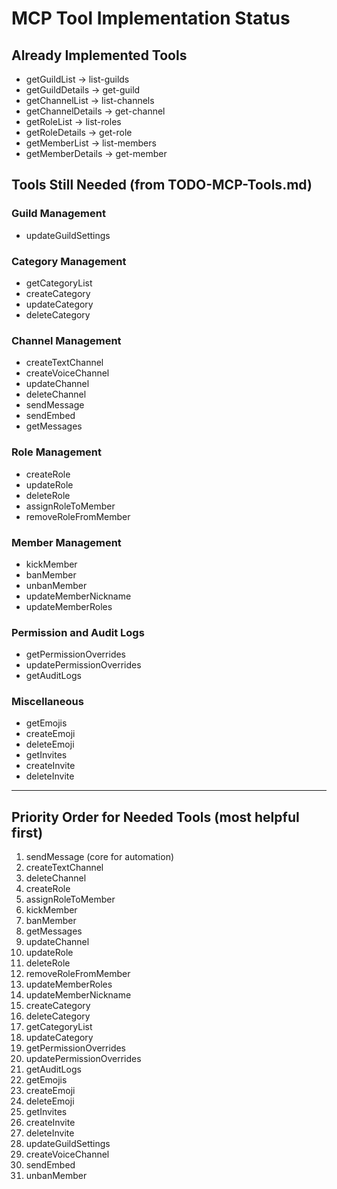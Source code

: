 # MCP Tool Implementation Status

## Already Implemented Tools
- getGuildList → list-guilds
- getGuildDetails → get-guild
- getChannelList → list-channels
- getChannelDetails → get-channel
- getRoleList → list-roles
- getRoleDetails → get-role
- getMemberList → list-members
- getMemberDetails → get-member

## Tools Still Needed (from TODO-MCP-Tools.md)
### Guild Management
- updateGuildSettings

### Category Management
- getCategoryList
- createCategory
- updateCategory
- deleteCategory

### Channel Management
- createTextChannel
- createVoiceChannel
- updateChannel
- deleteChannel
- sendMessage
- sendEmbed
- getMessages

### Role Management
- createRole
- updateRole
- deleteRole
- assignRoleToMember
- removeRoleFromMember

### Member Management
- kickMember
- banMember
- unbanMember
- updateMemberNickname
- updateMemberRoles

### Permission and Audit Logs
- getPermissionOverrides
- updatePermissionOverrides
- getAuditLogs

### Miscellaneous
- getEmojis
- createEmoji
- deleteEmoji
- getInvites
- createInvite
- deleteInvite

---

## Priority Order for Needed Tools (most helpful first)
1. sendMessage (core for automation)
2. createTextChannel
3. deleteChannel
4. createRole
5. assignRoleToMember
6. kickMember
7. banMember
8. getMessages
9. updateChannel
10. updateRole
11. deleteRole
12. removeRoleFromMember
13. updateMemberRoles
14. updateMemberNickname
15. createCategory
16. deleteCategory
17. getCategoryList
18. updateCategory
19. getPermissionOverrides
20. updatePermissionOverrides
21. getAuditLogs
22. getEmojis
23. createEmoji
24. deleteEmoji
25. getInvites
26. createInvite
27. deleteInvite
28. updateGuildSettings
29. createVoiceChannel
30. sendEmbed
31. unbanMember
